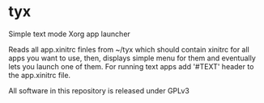 # tyx

Simple text mode Xorg app launcher

Reads all app.xinitrc finles from ~/tyx which should contain xinitrc for all apps you want to use, then, displays simple menu for them and eventually lets you launch one of them. 
For running text apps add '#TEXT' header to the app.xinitrc file.

All software in this repository is released under GPLv3
